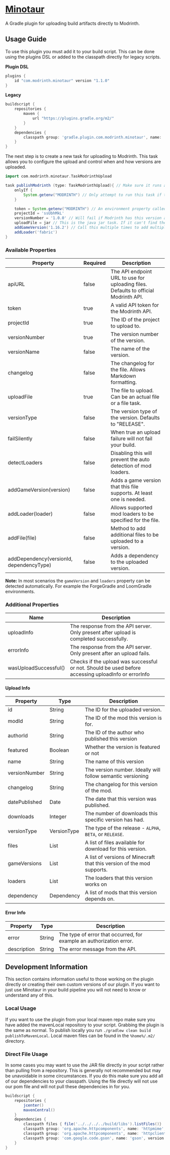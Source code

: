 # [Minotaur](https://plugins.gradle.org/plugin/com.modrinth.minotaur)
A Gradle plugin for uploading build artifacts directly to Modrinth.

## Usage Guide
To use this plugin you must add it to your build script. This can be done using the plugins DSL or added to the classpath directly for legacy scripts.

**Plugin DSL**    
```gradle
plugins {
    id "com.modrinth.minotaur" version "1.1.0"
}
```

**Legacy**
```gradle
buildscript {
    repositories {
        maven {
            url "https://plugins.gradle.org/m2/"
        }
    }
    dependencies {
        classpath group: 'gradle.plugin.com.modrinth.minotaur', name: 'Minotaur', version: '1.1.0'
    }
}
```

The next step is to create a new task for uploading to Modrinth. This task allows you to configure the upload and control when and how versions are uploaded.

```groovy
import com.modrinth.minotaur.TaskModrinthUpload

task publishModrinth (type: TaskModrinthUpload){ // Make sure it runs after build!
    onlyIf {
        System.getenv("MODRINTH") // Only attempt to run this task if the MODRINTH variable is set, otherwise SKIP it
    }

    token = System.getenv("MODRINTH") // An environment property called MODRINTH that is your token, set via Gradle CLI, GitHub Actions, Idea Run Configuration, or other
    projectId = 'ssUbhMkL'
    versionNumber = '1.0.0' // Will fail if Modrinth has this version already
    uploadFile = jar // This is the java jar task. If it can't find the jar, try 'jar.outputs.getFiles().asPath' in place of 'jar'
    addGameVersion('1.16.2') // Call this multiple times to add multiple game versions. There are tools that can help you generate the list of versions
    addLoader('fabric')
}
```

### Available Properties

| Property                         | Required | Description                                                                         |
|----------------------------------|----------|-------------------------------------------------------------------------------------|
| apiURL                           | false    | The API endpoint URL to use for uploading files. Defaults to official Modrinth API. |
| token                            | true     | A valid API token for the Modrinth API.                                             |
| projectId                        | true     | The ID of the project to upload to.                                                 |
| versionNumber                    | true     | The version number of the version.                                                  |
| versionName                      | false    | The name of the version.                                                            |
| changelog                        | false    | The changelog for the file. Allows Markdown formatting.                             |
| uploadFile                       | true     | The file to upload. Can be an actual file or a file task.                           |
| versionType                      | false    | The version type of the version. Defaults to "RELEASE".                             |
| failSilently                     | false    | When true an upload failure will not fail your build.                               |
| detectLoaders                    | false    | Disabling this will prevent the auto detection of mod loaders.                      |
| addGameVersion(version)          | false     | Adds a game version that this file supports. At least one is needed.               |
| addLoader(loader)                | false     | Allows supported mod loaders to be specified for the file.                         |
| addFile(file)                    | false     | Method to add additional files to be uploaded to a version.                        |
| addDependency(versionId, dependencyType) | false     | Adds a dependency to the uploaded version.                                 |

**Note:** In most scenarios the `gameVersion` and `loaders` property can be detected automatically. For example the ForgeGradle and LoomGradle environments.

### Additional Properties

| Name                  | Description                                                                                         |
|-----------------------|-----------------------------------------------------------------------------------------------------|
| uploadInfo            | The response from the API server. Only present after upload is completed successfully.              |
| errorInfo             | The response from the API server. Only present after an upload fails.                               |
| wasUploadSuccessful() | Checks if the upload was successful or not. Should be used before accessing uploadInfo or errorInfo |

#### Upload Info

| Property            | Type        | Description                                             |
|---------------------|-------------|---------------------------------------------------------|
| id                  | String        | The ID for the uploaded version.                      |
| modId               | String        | The ID of the mod this version is for.                |
| authorId            | String        | The ID of the author who published this version       |
| featured            | Boolean       | Whether the version is featured or not                |
| name                | String        | The name of this version                              |
| versionNumber       | String        | The version number. Ideally will follow semantic versioning |
| changelog           | String        | The changelog for this version of the mod.            |
| datePublished       | Date          | The date that this version was published.             |
| downloads           | Integer       | The number of downloads this specific version has had.|
| versionType         | VersionType   | The type of the release - `ALPHA`, `BETA`, or `RELEASE`.|
| files               | List          | A list of files available for download for this version.|
| gameVersions        | List          | A list of versions of Minecraft that this version of the mod supports.|
| loaders             | List          | The loaders that this version works on                 |
| dependency          | Dependency    | A list of mods that this version depends on.           |

#### Error Info

| Property | Type   | Description                                                          |
|----------|--------|----------------------------------------------------------------------|
| error    | String | The type of error that occurred, for example an authorization error. |                                           |
| description  | String | The error message from the API.                                  |

## Development Information
This section contains information useful to those working on the plugin directly or creating their own custom versions of our plugin. If you want to just use Minotaur in your build pipeline you will not need to know or understand any of this.

### Local Usage
If you want to use the plugin from your local maven repo make sure you have added the mavenLocal repository to your script. Grabbing the plugin is the same as normal. To publish locally you run `./gradlew clean build publishToMavenLocal`. Local maven files can be found in the `%home%/.m2/` directory.

### Direct File Usage
In some cases you may want to use the JAR file directly in your script rather than pulling from a repository. This is generally not recommended but may be unavoidable in some circumstances. If you do this make sure you add all of our dependencies to your classpath. Using the file directly will not use our pom file and will not pull these dependencies in for you.

```groovy
buildscript {
    repositories {
        jcenter()
        mavenCentral()
    }
    dependencies {
        classpath files { file('../../../../build/libs').listFiles()}
        classpath group: 'org.apache.httpcomponents', name: 'httpmime', version: '4.5.2'
        classpath group: 'org.apache.httpcomponents', name: 'httpclient', version: '4.5.2'
        classpath group: 'com.google.code.gson', name: 'gson', version: '2.6.2'
    }
}
```
